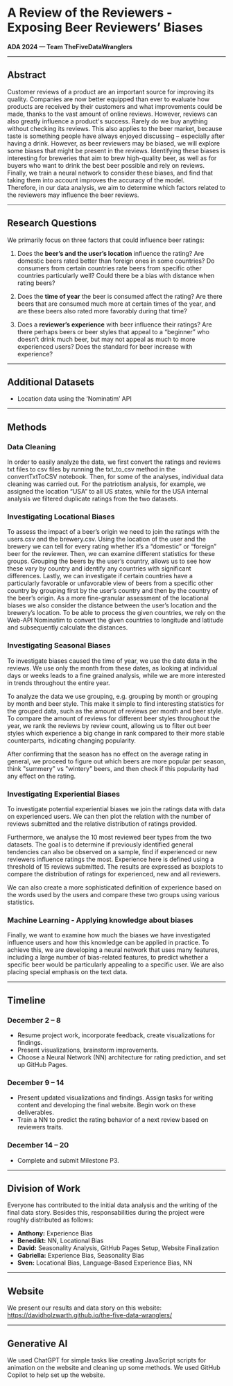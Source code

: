 # A Review of the Reviewers - Exposing Beer Reviewers’ Biases  
**ADA 2024 — Team TheFiveDataWranglers**

---

## Abstract
Customer reviews of a product are an important source for improving its quality. Companies are now better equipped than ever to evaluate how products are received by their customers and what improvements could be made, thanks to the vast amount of online reviews.
However, reviews can also greatly influence a product's success. Rarely do we buy anything without checking its reviews.
This also applies to the beer market, because taste is something people have always enjoyed discussing – especially after having a drink.
However, as beer reviewers may be biased, we will explore some biases that might be present in the reviews. Identifying these biases is interesting for breweries that aim to brew high-quality beer, as well as for buyers who want to drink the best beer possible and rely on reviews. Finally, we train a neural network to consider these biases, and find that taking them into account improves the accuracy of the model.  
Therefore, in our data analysis, we aim to determine which factors related to the reviewers may influence the beer reviews.

---

## Research Questions

We primarily focus on three factors that could influence beer ratings:

1. Does the **beer’s and the user’s location** influence the rating? Are domestic beers rated better than foreign ones in some countries? Do consumers from certain countries rate beers from specific other countries particularly well? Could there be a bias with distance when rating beers?

2. Does the **time of year** the beer is consumed affect the rating? Are there beers that are consumed much more at certain times of the year, and are these beers also rated more favorably during that time?

3. Does a **reviewer’s experience** with beer influence their ratings? Are there perhaps beers or beer styles that appeal to a “beginner” who doesn’t drink much beer, but may not appeal as much to more experienced users? Does the standard for beer increase with experience?

---

## Additional Datasets

- Location data using the ‘Nominatim’ API

---

## Methods

### Data Cleaning

In order to easily analyze the data, we first convert the ratings and reviews txt files to csv files by running the txt_to_csv method in the convertTxtToCSV notebook.
Then, for some of the analyses, individual data cleaning was carried out. For the patriotism analysis, for example, we assigned the location “USA” to all US states, while for the USA internal analysis we filtered duplicate ratings from the two datasets.

### Investigating Locational Biases

To assess the impact of a beer’s origin we need to join the ratings with the users.csv and the brewery.csv. Using the location of the user and the brewery we can tell for every rating whether it’s a “domestic” or “foreign” beer for the reviewer.
Then, we can examine different statistics for these groups. Grouping the beers by the user’s country, allows us to see how these vary by country and identify any countries with significant differences.
Lastly, we can investigate if certain countries have a particularly favorable or unfavorable view of beers from a specific other country by grouping first by the user’s country and then by the country of the beer’s origin.
As a more fine-granular assessment of the locational biases we also consider the distance between the user’s location and the brewery’s location. To be able to process the given countries, we rely on the Web-API Nominatim to convert the given countries to longitude and latitude and subsequently calculate the distances.

### Investigating Seasonal Biases

To investigate biases caused the time of year, we use the date data in the reviews. We use only the month from these dates, as looking at individual days or weeks leads to a fine grained analysis, while we are more interested in trends throughout the entire year.

To analyze the data we use grouping, e.g. grouping by month or grouping by month and beer style. This make it simple to find interesting statistics for the grouped data, such as the amount of reviews per month and beer style. To compare the amount of reviews for different beer styles throughout the year, we rank the reviews by review count, allowing us to filter out beer styles which experience a big change in rank compared to their more stable counterparts, indicating changing popularity.

After confirming that the season has no effect on the average rating in general, we proceed to figure out which beers are more popular per season, think "summery" vs "wintery" beers, and then check if this popularity had any effect on the rating.


### Investigating Experiential Biases

To investigate potential experiential biases we join the ratings data with data on experienced users. We can then plot the relation with the number of reviews submitted and the relative distribution of ratings provided.

Furthermore, we analyse the 10 most reviewed beer types from the two datasets. The goal is to determine if previously identified general tendencies can also be observed on a sample, find if experienced or new reviewers influence ratings the most. Experience here is defined using a threshold of 15 reviews submitted. The results are expressed as boxplots to compare the distribution of ratings for experienced, new and all reviewers.

We can also create a more sophisticated definition of experience based on the words used by the users and compare these two groups using various statistics.


### Machine Learning - Applying knowledge about biases

Finally, we want to examine how much the biases we have investigated influence users and how this knowledge can be applied in practice. To achieve this, we are developing a neural network that uses many features, including a large number of bias-related features, to predict whether a specific beer would be particularly appealing to a specific user. We are also placing special emphasis on the text data.

---

## Timeline

### December 2 – 8
- Resume project work, incorporate feedback, create visualizations for findings.
- Present visualizations, brainstorm improvements.
- Choose a Neural Network (NN) architecture for rating prediction, and set up GitHub Pages.

### December 9 – 14
- Present updated visualizations and findings. Assign tasks for writing content and developing the final website. Begin work on these deliverables.
- Train a NN to predict the rating behavior of a next review based on reviewers traits.

### December 14 – 20
- Complete and submit Milestone P3.

---

## Division of Work
Everyone has contributed to the initial data analysis and the writing of the final data story.
Besides this, responsabilities during the project were roughly distributed as follows:
- **Anthony:** Experience Bias
- **Benedikt:** NN, Locational Bias
- **David:** Seasonality Analysis, GitHub Pages Setup, Website Finalization
- **Gabriella:** Experience Bias, Seasonality Bias
- **Sven:** Locational Bias, Language-Based Experience Bias, NN

---

## Website
We present our results and data story on this website:
https://davidholzwarth.github.io/the-five-data-wranglers/

---
## Generative AI
We used ChatGPT for simple tasks like creating JavaScript scripts for animation on the website and cleaning up some methods.
We used GitHub Copilot to help set up the website.

